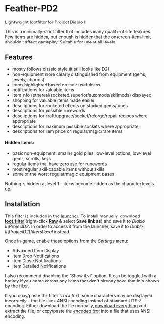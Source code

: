 # Feather-PD2
Lightweight lootfilter for Project Diablo II

This is a minimally-strict filter that includes many quality-of-life features. Few items are hidden, but enough is hidden that the onscreen-item-limit shouldn't affect gameplay. Suitable for use at all levels.

## Features
* mostly follows classic style (it still looks like D2)
* non-equipment more clearly distinguished from equipment (gems, jewels, charms)
* items highlighted based on their usefulness
* notifications for valuable items
* item info (ethereal/socketed/superior/automods/skillmods) displayed
* shopping for valuable items made easier
* descriptions for socketed effects on stacked gems/runes
* descriptions for possible runewords
* descriptions for craft/upgrade/socket/reforge/repair recipes where appropriate
* descriptions for maximum possible sockets where appropriate
* descriptions for item price on regular/magic/rare items

#### Hidden Items:
* basic non-equipment: smaller gold piles, low-level potions, low-level gems, scrolls, keys
* regular items that have zero use for runewords
* most regular skill-capable items without skills
* some of the worst regular/magic equipment bases

Nothing is hidden at level 1 - items become hidden as the character levels up.

## Installation
This filter is included in the [launcher](https://github.com/Project-Diablo-2/LootFilters#project-diablo-2-loot-filters). To install manually, download [**loot.filter**](https://github.com/BetweenWalls/Feather-PD2/blob/main/loot.filter) (right-click [**Raw**](https://raw.githubusercontent.com/BetweenWalls/Feather-PD2/main/loot.filter) & select **Save link as**) and save it to *Diablo II\ProjectD2*. In order to access it from the launcher, save it to *Diablo II\ProjectD2\filters\local* instead.

Once in-game, enable these options from the *Settings* menu:
* Advanced Item Display
* Item Drop Notifications
* Item Close Notifications
* Item Detailed Notifications

I also recommend disabling the "Show iLvl" option. It can be toggled with a hotkey if you come across any items that don't already have that info shown by the filter.

If you copy/paste the filter's *raw text*, some characters may be displayed incorrectly - the file uses ANSI encoding instead of standard UTF-8 encoding. Either download the file normally, [download everything](https://github.com/BetweenWalls/Feather-PD2/archive/main.zip) and extract the file, or copy/paste the [*encoded text*](https://github.com/BetweenWalls/Feather-PD2/blob/main/loot.filter) into a file that uses ANSI encoding.

<!-- ## Images & More Details
![_](/images/regular_items.png)
![_](/images/runes.png)
![_](/images/unidentified_highlighting.png)

If you prefer to see fewer items, some rules are included that, when enabled, will increase the filter's strictness substantially for higher level characters. -->
